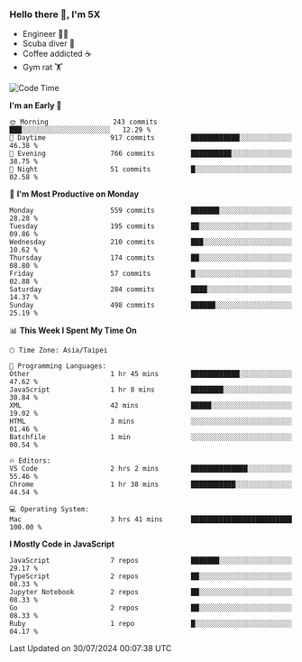 ### Hello there 👋, I'm 5X

* Engineer 👨‍💻
* Scuba diver 🤿
* Coffee addicted ☕️
* Gym rat 🏋️

<!--START_SECTION:waka-->
![Code Time](http://img.shields.io/badge/Code%20Time-1%2C123%20hrs%2032%20mins-blue)

**I'm an Early 🐤** 

```text
🌞 Morning                243 commits         ███░░░░░░░░░░░░░░░░░░░░░░   12.29 % 
🌆 Daytime                917 commits         ████████████░░░░░░░░░░░░░   46.38 % 
🌃 Evening                766 commits         ██████████░░░░░░░░░░░░░░░   38.75 % 
🌙 Night                  51 commits          █░░░░░░░░░░░░░░░░░░░░░░░░   02.58 % 
```
📅 **I'm Most Productive on Monday** 

```text
Monday                   559 commits         ███████░░░░░░░░░░░░░░░░░░   28.28 % 
Tuesday                  195 commits         ██░░░░░░░░░░░░░░░░░░░░░░░   09.86 % 
Wednesday                210 commits         ███░░░░░░░░░░░░░░░░░░░░░░   10.62 % 
Thursday                 174 commits         ██░░░░░░░░░░░░░░░░░░░░░░░   08.80 % 
Friday                   57 commits          █░░░░░░░░░░░░░░░░░░░░░░░░   02.88 % 
Saturday                 284 commits         ████░░░░░░░░░░░░░░░░░░░░░   14.37 % 
Sunday                   498 commits         ██████░░░░░░░░░░░░░░░░░░░   25.19 % 
```


📊 **This Week I Spent My Time On** 

```text
🕑︎ Time Zone: Asia/Taipei

💬 Programming Languages: 
Other                    1 hr 45 mins        ████████████░░░░░░░░░░░░░   47.62 % 
JavaScript               1 hr 8 mins         ████████░░░░░░░░░░░░░░░░░   30.84 % 
XML                      42 mins             █████░░░░░░░░░░░░░░░░░░░░   19.02 % 
HTML                     3 mins              ░░░░░░░░░░░░░░░░░░░░░░░░░   01.46 % 
Batchfile                1 min               ░░░░░░░░░░░░░░░░░░░░░░░░░   00.54 % 

🔥 Editors: 
VS Code                  2 hrs 2 mins        ██████████████░░░░░░░░░░░   55.46 % 
Chrome                   1 hr 38 mins        ███████████░░░░░░░░░░░░░░   44.54 % 

💻 Operating System: 
Mac                      3 hrs 41 mins       █████████████████████████   100.00 % 
```

**I Mostly Code in JavaScript** 

```text
JavaScript               7 repos             ███████░░░░░░░░░░░░░░░░░░   29.17 % 
TypeScript               2 repos             ██░░░░░░░░░░░░░░░░░░░░░░░   08.33 % 
Jupyter Notebook         2 repos             ██░░░░░░░░░░░░░░░░░░░░░░░   08.33 % 
Go                       2 repos             ██░░░░░░░░░░░░░░░░░░░░░░░   08.33 % 
Ruby                     1 repo              █░░░░░░░░░░░░░░░░░░░░░░░░   04.17 % 
```




 Last Updated on 30/07/2024 00:07:38 UTC
<!--END_SECTION:waka-->
